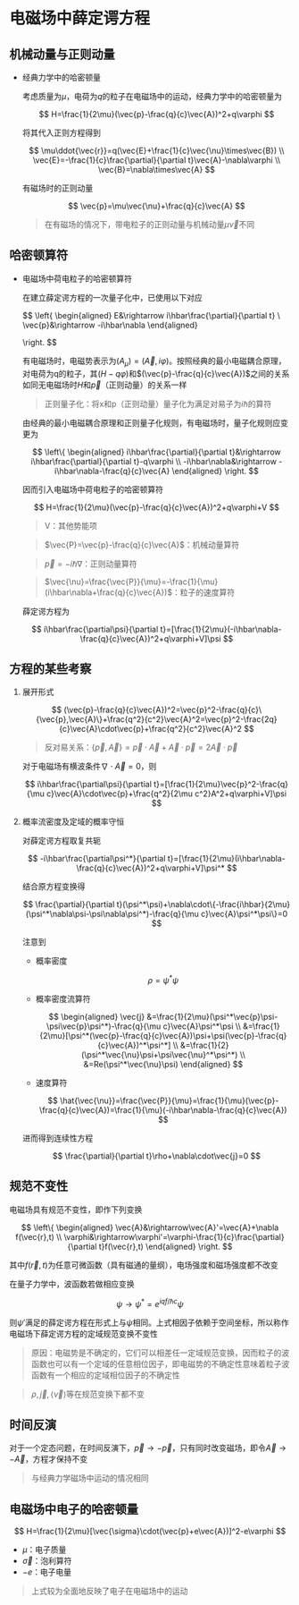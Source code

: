 # 电磁场中薛定谔方程

## 机械动量与正则动量

* 经典力学中的哈密顿量
  
  考虑质量为$\mu$，电荷为$q$的粒子在电磁场中的运动，经典力学中的哈密顿量为

  $$
  H=\frac{1}{2\mu}(\vec{p}-\frac{q}{c}\vec{A})^2+q\varphi
  $$

  将其代入正则方程得到

  $$
  \mu\ddot{\vec{r}}=q(\vec{E}+\frac{1}{c}\vec{\nu}\times\vec{B}) \\
  \vec{E}=-\frac{1}{c}\frac{\partial}{\partial t}\vec{A}-\nabla\varphi \\
  \vec{B}=\nabla\times\vec{A}
  $$

  有磁场时的正则动量

  $$
  \vec{p}=\mu\vec{\nu}+\frac{q}{c}\vec{A}
  $$

  >在有磁场的情况下，带电粒子的正则动量与机械动量$\mu\vec{\nu}$不同

## 哈密顿算符

* 电磁场中荷电粒子的哈密顿算符
  
  在建立薛定谔方程的一次量子化中，已使用以下对应

  $$
  \left\{
    \begin{aligned}
    E&\rightarrow i\hbar\frac{\partial}{\partial t} \\
    \vec{p}&\rightarrow -i\hbar\nabla
    \end{aligned}

  \right.
  $$

  有电磁场时，电磁势表示为$(A_\mu)=(\vec{A},i\varphi)$。按照经典的最小电磁耦合原理，对电荷为q的粒子，其$(H-q\varphi)$和$(\vec{p}-\frac{q}{c}\vec{A})$之间的关系如同无电磁场时$H$和$\vec{p}$（正则动量）的关系一样

  >正则量子化：将x和p（正则动量）量子化为满足对易子为$i\hbar$的算符

  由经典的最小电磁耦合原理和正则量子化规则，有电磁场时，量子化规则应变更为

  $$
  \left\{
    \begin{aligned}
    i\hbar\frac{\partial}{\partial t}&\rightarrow i\hbar\frac{\partial}{\partial t}-q\varphi \\
    -i\hbar\nabla&\rightarrow -i\hbar\nabla-\frac{q}{c}\vec{A}
    \end{aligned}
  \right.
  $$

  因而引入电磁场中荷电粒子的哈密顿算符

  $$
  H=\frac{1}{2\mu}(\vec{p}-\frac{q}{c}\vec{A})^2+q\varphi+V
  $$

  >V：其他势能项

  >$\vec{P}=\vec{p}-\frac{q}{c}\vec{A}$：机械动量算符
  
  >$\vec{p}=-i\hbar\nabla$：正则动量算符
  
  >$\vec{\nu}=\frac{\vec{P}}{\mu}=-\frac{1}{\mu}(i\hbar\nabla+\frac{q}{c}\vec{A})$：粒子的速度算符

  薛定谔方程为

  $$
  i\hbar\frac{\partial\psi}{\partial t}=[\frac{1}{2\mu}(-i\hbar\nabla-\frac{q}{c}\vec{A})^2+q\varphi+V]\psi
  $$

## 方程的某些考察

1. 展开形式
   
   $$
   (\vec{p}-\frac{q}{c}\vec{A})^2=\vec{p}^2-\frac{q}{c}\{\vec{p},\vec{A}\}+\frac{q^2}{c^2}\vec{A}^2=\vec{p}^2-\frac{2q}{c}\vec{A}\cdot\vec{p}+\frac{q^2}{c^2}\vec{A}^2
   $$

   >反对易关系：$\{\vec{p},\vec{A}\}=\vec{p}\cdot\vec{A}+\vec{A}\cdot\vec{p}=2\vec{A}\cdot\vec{p}$

   对于电磁场有横波条件$\nabla\cdot\vec{A}=0$，则

   $$
   i\hbar\frac{\partial\psi}{\partial t}=[\frac{1}{2\mu}\vec{p}^2-\frac{q}{\mu c}\vec{A}\cdot\vec{p}+\frac{q^2}{2\mu c^2}A^2+q\varphi+V]\psi
   $$

2. 概率流密度及定域的概率守恒

   对薛定谔方程取复共轭

   $$
   -i\hbar\frac{\partial\psi^*}{\partial t}=[\frac{1}{2\mu}(i\hbar\nabla-\frac{q}{c}\vec{A})^2+q\varphi+V]\psi^*
   $$

   结合原方程变换得

   $$
   \frac{\partial}{\partial t}(\psi^*\psi)+\nabla\cdot\{-\frac{i\hbar}{2\mu}(\psi^*\nabla\psi-\psi\nabla\psi^*)-\frac{q}{\mu c}\vec{A}\psi^*\psi\}=0
   $$

   注意到

   * 概率密度
     
     $$
     \rho=\psi^*\psi
     $$

   * 概率密度流算符
  
     $$
     \begin{aligned}
     \vec{j}
     &=\frac{1}{2\mu}(\psi^*\vec{p}\psi-\psi\vec{p}\psi^*)-\frac{q}{\mu c}\vec{A}\psi^*\psi \\
     &=\frac{1}{2\mu}[\psi^*(\vec{p}-\frac{q}{c}\vec{A})\psi+\psi(\vec{p}-\frac{q}{c}\vec{A})^*\psi^*] \\
     &=\frac{1}{2}(\psi^*\vec{\nu}\psi+\psi\vec{\nu}^*\psi^*) \\
     &=Re(\psi^*\vec{\nu}\psi)
     \end{aligned}
     $$

   * 速度算符
  
     $$
     \hat{\vec{\nu}}=\frac{\vec{P}}{\mu}=\frac{1}{\mu}(\vec{p}-\frac{q}{c}\vec{A})=\frac{1}{\mu}(-i\hbar\nabla-\frac{q}{c}\vec{A})
     $$

   进而得到连续性方程

   $$
   \frac{\partial}{\partial t}\rho+\nabla\cdot\vec{j}=0
   $$

## 规范不变性

电磁场具有规范不变性，即作下列变换

$$
\left\{
\begin{aligned}
\vec{A}&\rightarrow\vec{A}'=\vec{A}+\nabla f(\vec{r},t) \\
\varphi&\rightarrow\varphi'=\varphi-\frac{1}{c}\frac{\partial}{\partial t}f(\vec{r},t)
\end{aligned}
\right.
$$

其中$f(\vec{r},t)$为任意可微函数（具有磁通的量纲），电场强度和磁场强度都不改变

在量子力学中，波函数若做相应变换

$$
\psi\rightarrow\psi^*=e^{iqf/\hbar c}\psi
$$

则$\psi'$满足的薛定谔方程在形式上与$\psi$相同。上式相因子依赖于空间坐标，所以称作电磁场下薛定谔方程的定域规范变换不变性

>原因：电磁势是不确定的，它们可以相差任一定域规范变换，因而粒子的波函数也可以有一个定域的任意相位因子，即电磁势的不确定性意味着粒子波函数有一个相应的定域相位因子的不确定性

>$\rho,\vec{j},\langle\vec{\nu}\rangle$等在规范变换下都不变

## 时间反演

对于一个定态问题，在时间反演下，$\vec{p}\rightarrow -\vec{p}$，只有同时改变磁场，即令$\vec{A}\rightarrow -\vec{A}$，方程才保持不变

>与经典力学磁场中运动的情况相同

## 电磁场中电子的哈密顿量

$$
H=\frac{1}{2\mu}[\vec{\sigma}\cdot(\vec{p}+e\vec{A})]^2-e\varphi
$$

* $\mu$：电子质量
* $\vec{\sigma}$：泡利算符
* $-e$：电子电量

>上式较为全面地反映了电子在电磁场中的运动
